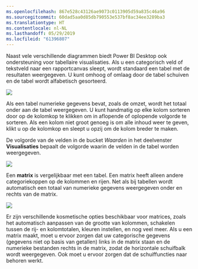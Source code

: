 ```yaml
---
ms.openlocfilehash: 867e528c43126ae9073c0113905d59a835c46a96
ms.sourcegitcommit: 60dad5aa0d85db790553e537bf8ac34ee3289ba3
ms.translationtype: HT
ms.contentlocale: nl-NL
ms.lasthandoff: 05/29/2019
ms.locfileid: "61396807"
---
```

Naast vele verschillende diagrammen biedt Power BI Desktop ook ondersteuning voor tabellaire visualisaties. Als u een categorisch veld of tekstveld naar een rapportcanvas sleept, wordt standaard een tabel met de resultaten weergegeven. U kunt omhoog of omlaag door de tabel schuiven en de tabel wordt alfabetisch gesorteerd.

![](media/3-6-create-tables-matrixes/3-6_1.png)

Als een tabel numerieke gegevens bevat, zoals de omzet, wordt het totaal onder aan de tabel weergegeven. U kunt handmatig op elke kolom sorteren door op de kolomkop te klikken om in aflopende of oplopende volgorde te sorteren. Als een kolom niet groot genoeg is om alle inhoud weer te geven, klikt u op de kolomkop en sleept u opzij om de kolom breder te maken.

De volgorde van de velden in de bucket *Waarden* in het deelvenster **Visualisaties** bepaalt de volgorde waarin de velden in de tabel worden weergegeven.

![](media/3-6-create-tables-matrixes/3-6_2.png)

Een **matrix** is vergelijkbaar met een tabel. Een matrix heeft alleen andere categoriekoppen op de kolommen en rijen. Net als bij tabellen wordt automatisch een totaal van numerieke gegevens weergegeven onder en rechts van de matrix.

![](media/3-6-create-tables-matrixes/3-6_3.png)

Er zijn verschillende kosmetische opties beschikbaar voor matrices, zoals het automatisch aanpassen van de grootte van kolommen, schakelen tussen de rij- en kolomtotalen, kleuren instellen, en nog veel meer. Als u een matrix maakt, moet u ervoor zorgen dat uw categorische gegevens (gegevens niet op basis van getallen) links in de matrix staan en de numerieke bestanden rechts in de matrix, zodat de horizontale schuifbalk wordt weergegeven. Ook moet u ervoor zorgen dat de schuiffuncties naar behoren werkt.

